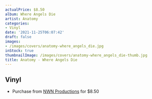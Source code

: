 ```yaml
---
actualPrice: $8.50
album: Where Angels Die
artist: Anatomy
categories:
- Vinyl
date: '2021-11-25T06:07:42'
draft: false
images:
- /images/covers/anatomy-where_angels_die.jpg
inStock: true
thumbnailImage: /images/covers/anatomy-where_angels_die-thumb.jpg
title: Anatomy - Where Angels Die
---
```


## Vinyl
* Purchase from [NWN Productions](http://shop.nwnprod.com/index.php?route=product/product&path=75&product_id=5310&sort=pd.name&order=ASC) for $8.50
